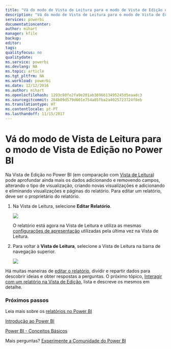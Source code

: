 ```yaml
---
title: "Vá do modo de Vista de Leitura para o modo de Vista de Edição no Power BI"
description: "Vá do modo de Vista de Leitura para o modo de Vista de Edição no Power BI"
services: powerbi
documentationcenter: 
author: mihart
manager: kfile
backup: 
editor: 
tags: 
qualityfocus: no
qualitydate: 
ms.service: powerbi
ms.devlang: NA
ms.topic: article
ms.tgt_pltfrm: NA
ms.workload: powerbi
ms.date: 12/12/2016
ms.author: mihart
ms.openlocfilehash: 1293c80fe2fa9e201ab3696613495245d5eaadc3
ms.sourcegitcommit: 284b09d579d601e754a05fba2a4025723724f8eb
ms.translationtype: HT
ms.contentlocale: pt-PT
ms.lasthandoff: 11/15/2017
---
```

# <a name="go-from-reading-view-to-editing-view-in-power-bi"></a>Vá do modo de Vista de Leitura para o modo de Vista de Edição no Power BI
Na Vista de Edição no Power BI (em comparação com [Vista de Leitura](service-interact-with-a-report-in-reading-view.md)) pode aprofundar ainda mais os dados adicionando e removendo campos, alterando o tipo de visualização, criando novas visualizações e adicionando e eliminando visualizações e páginas do relatório.  Para editar um relatório, deve ser o proprietário do relatório.

1. Na Vista de Leitura, selecione **Editar Relatório**. 
   
   ![](media/service-reading-view-and-editing-view/editreportnew.png)
   
   O relatório está agora na Vista de Leitura e utiliza as mesmas [configurações de apresentação](power-bi-report-display-settings.md) utilizadas pela última vez na Vista de Leitura.
2. Para voltar à **Vista de Leitura**, selecione a Vista de Leitura na barra de navegação superior.
   
    ![](media/service-reading-view-and-editing-view/readingviewreturnnew.png)

Há muitas maneiras de [editar o relatório](service-interact-with-a-report-in-editing-view.md), dividir e repartir dados para descobrir ideias e obter respostas a perguntas.  O próximo tópico, [Interagir com um relatório na Vista de Edição](service-interact-with-a-report-in-editing-view.md), lista e descreve os mesmos em detalhe.

### <a name="next-steps"></a>Próximos passos
Leia mais sobre os [relatórios no Power BI](service-reports.md)

[Introdução ao Power BI](service-get-started.md)

[Power BI - Conceitos Básicos](service-basic-concepts.md) 

Mais perguntas? [Experimente a Comunidade do Power BI](http://community.powerbi.com/) 

